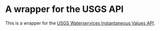 A wrapper for the USGS API
==========================
This is a wrapper for the [USGS Waterservices Instantaneous Values API](http://waterservices.usgs.gov/rest/IV-Service.html "United States Geological Survey").


